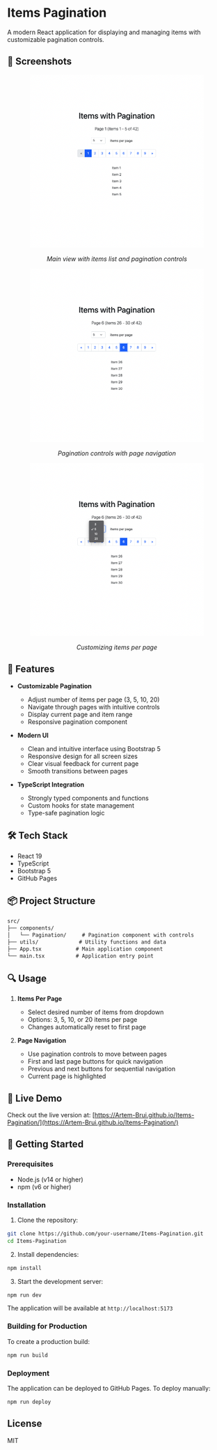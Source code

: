 # Items Pagination

A modern React application for displaying and managing items with customizable pagination controls.

## 📸 Screenshots

<div align="center">
  <img src="docs/images/main-view.png" alt="Main View" width="400"/>
  <p><em>Main view with items list and pagination controls</em></p>
  
  <img src="docs/images/pagination.png" alt="Pagination Controls" width="400"/>
  <p><em>Pagination controls with page navigation</em></p>
  
  <img src="docs/images/items-per-page.png" alt="Items Per Page" width="400"/>
  <p><em>Customizing items per page</em></p>
</div>

## 🌟 Features

- **Customizable Pagination**

  - Adjust number of items per page (3, 5, 10, 20)
  - Navigate through pages with intuitive controls
  - Display current page and item range
  - Responsive pagination component

- **Modern UI**

  - Clean and intuitive interface using Bootstrap 5
  - Responsive design for all screen sizes
  - Clear visual feedback for current page
  - Smooth transitions between pages

- **TypeScript Integration**
  - Strongly typed components and functions
  - Custom hooks for state management
  - Type-safe pagination logic

## 🛠️ Tech Stack

- React 19
- TypeScript
- Bootstrap 5
- GitHub Pages

## 📦 Project Structure

```
src/
├── components/
│   └── Pagination/     # Pagination component with controls
├── utils/             # Utility functions and data
├── App.tsx           # Main application component
└── main.tsx          # Application entry point
```

## 🔍 Usage

1. **Items Per Page**

   - Select desired number of items from dropdown
   - Options: 3, 5, 10, or 20 items per page
   - Changes automatically reset to first page

2. **Page Navigation**

   - Use pagination controls to move between pages
   - First and last page buttons for quick navigation
   - Previous and next buttons for sequential navigation
   - Current page is highlighted

## 🎯 Live Demo

Check out the live version at: [https://Artem-Brui.github.io/Items-Pagination/](https://Artem-Brui.github.io/Items-Pagination/)

## 🚀 Getting Started

### Prerequisites

- Node.js (v14 or higher)
- npm (v6 or higher)

### Installation

1. Clone the repository:

```bash
git clone https://github.com/your-username/Items-Pagination.git
cd Items-Pagination
```

2. Install dependencies:

```bash
npm install
```

3. Start the development server:

```bash
npm run dev
```

The application will be available at `http://localhost:5173`

### Building for Production

To create a production build:

```bash
npm run build
```

### Deployment

The application can be deployed to GitHub Pages. To deploy manually:

```bash
npm run deploy
```

## License

MIT
